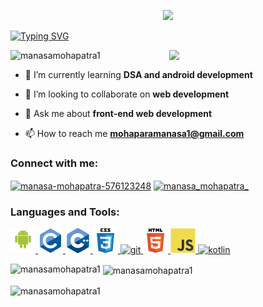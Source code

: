 <p align="center" >
<img height=170px src="https://i.pinimg.com/originals/c9/94/80/c99480d69c76ee45f3cebf1817288c22.gif" />
</p>
<a href="https://git.io/typing-svg"><img src="https://readme-typing-svg.demolab.com?font=Papyrus&size=40&pause=1000&color=21F7A7&center=true&vCenter=true&width=1000&height=70&lines=Hello+there!+I+am+Manasa+Mohapatra.;A+passionate+web+and+android+developer.;Welcome+to+my+Github+profile." alt="Typing SVG" /></a>
</p>
<img align="right" width="250" src="https://img.freepik.com/free-vector/cute-astronaut-working-laptop-cartoon-vector-icon-illustration-science-technology-icon-isolated_138676-4634.jpg?w=2000">

<p align="left"> <img src="https://komarev.com/ghpvc/?username=manasamohapatra1&label=Profile%20views&color=0e75b6&style=flat" alt="manasamohapatra1" /> </p>

- 🌱 I’m currently learning **DSA and android development**

- 👯 I’m looking to collaborate on **web development**

- 💬 Ask me about **front-end web development**

- 📫 How to reach me **mohaparamanasa1@gmail.com**

<h3 align="left">Connect with me:</h3>
<p align="left">
<a href="https://linkedin.com/in/manasa-mohapatra-576123248" target="blank"><img align="center" src="https://raw.githubusercontent.com/rahuldkjain/github-profile-readme-generator/master/src/images/icons/Social/linked-in-alt.svg" alt="manasa-mohapatra-576123248" height="30" width="40" /></a>
<a href="https://instagram.com/manasa_mohapatra_" target="blank"><img align="center" src="https://raw.githubusercontent.com/rahuldkjain/github-profile-readme-generator/master/src/images/icons/Social/instagram.svg" alt="manasa_mohapatra_" height="30" width="40" /></a>
</p>

<h3 align="left">Languages and Tools:</h3>
<p align="left"> <a href="https://developer.android.com" target="_blank" rel="noreferrer"> <img src="https://raw.githubusercontent.com/devicons/devicon/master/icons/android/android-original-wordmark.svg" alt="android" width="40" height="40"/> </a> <a href="https://www.cprogramming.com/" target="_blank" rel="noreferrer"> <img src="https://raw.githubusercontent.com/devicons/devicon/master/icons/c/c-original.svg" alt="c" width="40" height="40"/> </a> <a href="https://www.w3schools.com/cpp/" target="_blank" rel="noreferrer"> <img src="https://raw.githubusercontent.com/devicons/devicon/master/icons/cplusplus/cplusplus-original.svg" alt="cplusplus" width="40" height="40"/> </a> <a href="https://www.w3schools.com/css/" target="_blank" rel="noreferrer"> <img src="https://raw.githubusercontent.com/devicons/devicon/master/icons/css3/css3-original-wordmark.svg" alt="css3" width="40" height="40"/> </a> <a href="https://git-scm.com/" target="_blank" rel="noreferrer"> <img src="https://www.vectorlogo.zone/logos/git-scm/git-scm-icon.svg" alt="git" width="40" height="40"/> </a> <a href="https://www.w3.org/html/" target="_blank" rel="noreferrer"> <img src="https://raw.githubusercontent.com/devicons/devicon/master/icons/html5/html5-original-wordmark.svg" alt="html5" width="40" height="40"/> </a> <a href="https://developer.mozilla.org/en-US/docs/Web/JavaScript" target="_blank" rel="noreferrer"> <img src="https://raw.githubusercontent.com/devicons/devicon/master/icons/javascript/javascript-original.svg" alt="javascript" width="40" height="40"/> </a> <a href="https://kotlinlang.org" target="_blank" rel="noreferrer"> <img src="https://www.vectorlogo.zone/logos/kotlinlang/kotlinlang-icon.svg" alt="kotlin" width="40" height="40"/> </a> </p>

<p><img align="left" src="https://github-readme-stats.vercel.app/api/top-langs?username=manasamohapatra1&show_icons=true&locale=en&layout=compact" alt="manasamohapatra1" /></p>

<p>&nbsp;<img align="center" src="https://github-readme-stats.vercel.app/api?username=manasamohapatra1&show_icons=true&locale=en" alt="manasamohapatra1" /></p>

<p><img align="center" src="https://github-readme-streak-stats.herokuapp.com/?user=manasamohapatra1&" alt="manasamohapatra1" /></p>

<!---
Manasamohapatra1/Manasamohapatra1 is a ✨ special ✨ repository because its `README.md` (this file) appears on your GitHub profile.
You can click the Preview link to take a look at your changes.
--->
